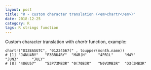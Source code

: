 ```yaml
---
layout: post
title: "R - custom character translation (<em>chartr</em>)"
date: 2018-12-25
category: R
tags: R strings function
---
```


Custom character translation with <em>chartr</em> function, example:

```
chartr("OIZEASGTC", "01234567(" , toupper(month.name))
# [1] "J4NU4RY"   "F3BRU4RY"  "M4R(H"     "4PR1L"     "M4Y"       "JUN3"      "JULY"     
# [8] "4U6U57"    "53P73MB3R" "0(70B3R"   "N0V3MB3R"  "D3(3MB3R" 
```


